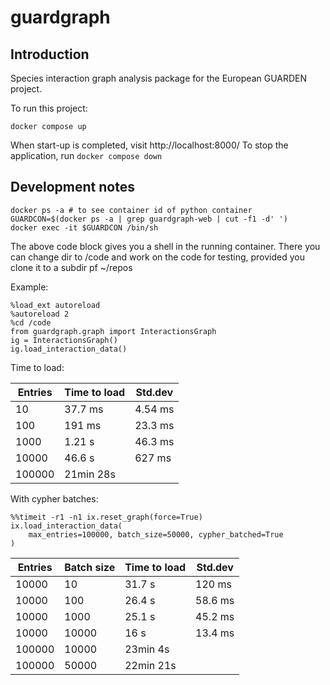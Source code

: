 # guardgraph

## Introduction

Species interaction graph analysis package for the European GUARDEN
project.

To run this project:

    docker compose up

When start-up is completed, visit http://localhost:8000/ 
To stop the application, run `docker compose down`

## Development notes

    docker ps -a # to see container id of python container
    GUARDCON=$(docker ps -a | grep guardgraph-web | cut -f1 -d' ')
    docker exec -it $GUARDCON /bin/sh

The above code block gives you a shell in the running container. There
you can change dir to /code and work on the code for testing, provided
you clone it to a subdir pf ~/repos

Example:

    %load_ext autoreload
    %autoreload 2
    %cd /code
    from guardgraph.graph import InteractionsGraph
    ig = InteractionsGraph()
    ig.load_interaction_data()

Time to load:

| Entries | Time to load | Std.dev |
| ------- | ------------ | ------- |
| 10      | 37.7 ms      | 4.54 ms |
| 100     | 191 ms       | 23.3 ms |
| 1000    | 1.21 s       | 46.3 ms |
| 10000   | 46.6 s       | 627 ms  |
| 100000  | 21min 28s    |         |

With cypher batches:

    %%timeit -r1 -n1 ix.reset_graph(force=True)
    ix.load_interaction_data(
        max_entries=100000, batch_size=50000, cypher_batched=True
    )

| Entries | Batch size | Time to load | Std.dev |
| ------- | ---------- | ------------ | ------- |
| 10000   | 10         | 31.7 s       | 120 ms  |
| 10000   | 100        | 26.4 s       | 58.6 ms |
| 10000   | 1000       | 25.1 s       | 45.2 ms |
| 10000   | 10000      | 16 s         | 13.4 ms |
| 100000  | 10000      | 23min 4s     |         |
| 100000  | 50000      | 22min 21s    |         |
